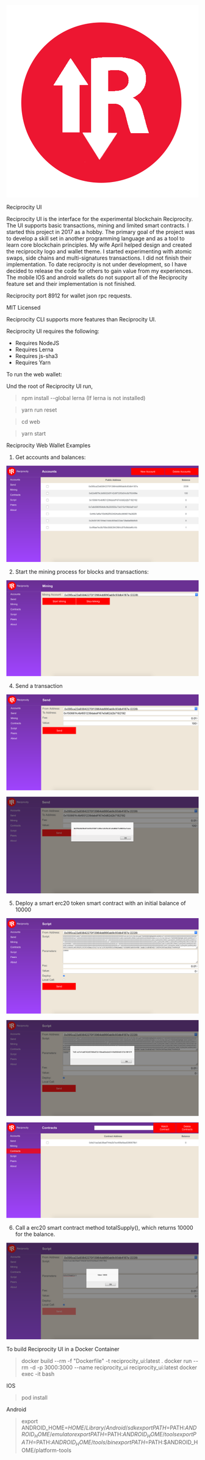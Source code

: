 
![Reciprocity Logo](https://github.com/anthonybuckle/Reciprocity-UI/blob/main/shared/img/reciprocity_logo.png)

Reciprocity UI

Reciprocity UI is the interface for the experimental blockchain Reciprocity. The UI supports basic transactions, mining and limited smart contracts. I started this project in 2017 as a hobby. The primary goal of the project was to develop a skill set in another programming language and as a tool to learn core blockchain principles. My wife April helped design and created the reciprocity logo and wallet theme. I started experimenting with atomic swaps, side chains and multi-signatures transactions. I did not finish their implementation. To date reciprocity is not under development, so I have decided to release the code for others to gain value from my experiences. The mobile IOS and android wallets do not support all of the Reciprocity feature set and their implementation is not finished.

Reciprocity port 8912 for wallet json rpc requests.

MIT Licensed

Reciprocity CLI supports more features than Reciprocity UI.

Reciprocity UI requires the following:

* Requires NodeJS
* Requires Lerna
* Requires js-sha3
* Requires Yarn

To run the web wallet:

Und the root of Reciprocity UI run, 

> npm install --global lerna (If lerna is not installed) 
 
> yarn run reset

> cd web

> yarn start

Reciprocity Web Wallet Examples

1) Get accounts and balances:

![Accounts](https://github.com/anthonybuckle/Reciprocity-UI/blob/main/shared/img/Web-Accounts.png)

2) Start the mining process for blocks and transactions:

![Mining](https://github.com/anthonybuckle/Reciprocity-UI/blob/main/shared/img/Web-Mining.png)

4) Send a transaction

![Send Transaction](https://github.com/anthonybuckle/Reciprocity-UI/blob/main/shared/img/Web-Transaction1.png)

![Send Transaction](https://github.com/anthonybuckle/Reciprocity-UI/blob/main/shared/img/Web-Transaction2.png)

5) Deploy a smart erc20 token smart contract with an initial balance of 10000

![Deploy Contract](https://github.com/anthonybuckle/Reciprocity-UI/blob/main/shared/img/Web-Deploy1.png)

![Deploy Contract](https://github.com/anthonybuckle/Reciprocity-UI/blob/main/shared/img/Web-Deploy2.png)

![Contracts](https://github.com/anthonybuckle/Reciprocity-UI/blob/main/shared/img/Web-Contracts.png)

6) Call a erc20 smart contract method totalSupply(), which returns 10000 for the balance.

![Call Contract](https://github.com/anthonybuckle/Reciprocity-UI/blob/main/shared/img/Web-ContractCall.png)

To build Reciprocity UI in a Docker Container

> docker build --rm -f "Dockerfile" -t reciprocity_ui:latest .
> docker run --rm -d -p 3000:3000 --name reciprocity_ui reciprocity_ui:latest
> docker exec -it <container> bash

IOS

> pod install

Android
> export ANDROID_HOME=$HOME/Library/Android/sdk
> export PATH=$PATH:$ANDROID_HOME/emulator
> export PATH=$PATH:$ANDROID_HOME/tools
> export PATH=$PATH:$ANDROID_HOME/tools/bin
> export PATH=$PATH:$ANDROID_HOME/platform-tools